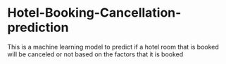 # Hotel-Booking-Cancellation-prediction
This is a machine learning model to predict if a hotel room that is booked will be canceled or not based on the factors that it is booked
